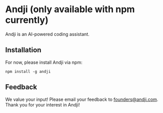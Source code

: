 # Andji (only available with npm currently)

Andji is an AI-powered coding assistant.

## Installation

For now, please install Andji via npm:

```
npm install -g andji
```

## Feedback

We value your input! Please email your feedback to founders@andji.com. Thank you for your interest in Andji!
